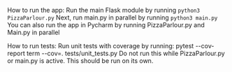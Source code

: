 How to run the app:
    Run the main Flask module by running `python3 PizzaParlour.py`
    Next, run main.py in parallel by running `python3 main.py`
    You can also run the app in Pycharm by running PizzaParlour.py and Main.py
    in parallel

How to run tests:
    Run unit tests with coverage by running:
    pytest --cov-report term --cov=. tests/unit_tests.py
    Do not run this while PizzaParlour.py or main.py is active.
    This should be run on its own.
